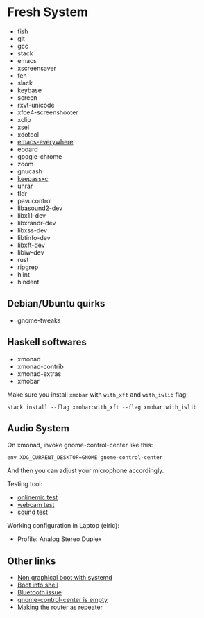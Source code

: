 # Fresh System

* fish
* git
* gcc
* stack
* emacs
* xscreensaver
* feh
* slack
* keybase
* screen
* rxvt-unicode
* xfce4-screenshooter
* xclip
* xsel
* xdotool
* [emacs-everywhere](https://github.com/psibi/emacs-everywhere)
* eboard
* google-chrome
* zoom
* gnucash
* [keepassxc](https://github.com/keepassxreboot/keepassxc)
* unrar
* tldr
* pavucontrol
* libasound2-dev
* libx11-dev
* libxrandr-dev
* libxss-dev
* libtinfo-dev
* libxft-dev
* libiw-dev
* rust
* ripgrep
* hlint
* hindent

## Debian/Ubuntu quirks

* gnome-tweaks

## Haskell softwares

* xmonad
* xmonad-contrib
* xmonad-extras
* xmobar

Make sure you install `xmobar` with `with_xft` and `with_iwlib` flag:

``` shellsession
stack install --flag xmobar:with_xft --flag xmobar:with_iwlib
```

## Audio System

On xmonad, invoke gnome-control-center like this:

``` shellsession
env XDG_CURRENT_DESKTOP=GNOME gnome-control-center
```

And then you can adjust your microphone accordingly.

Testing tool:
* [onlinemic test](https://www.onlinemictest.com)
* [webcam test](https://www.onlinemictest.com/webcam-test/)
* [sound test](https://www.onlinemictest.com/sound-test/)

Working configuration in Laptop (elric):
* Profile: Analog Stereo Duplex



## Other links

* [Non graphical boot with systemd](https://unix.stackexchange.com/a/164028/29539)
* [Boot into shell](https://askubuntu.com/questions/148717/how-do-i-boot-into-the-console-and-then-launch-the-ubuntu-desktop-from-it?noredirect=1&lq=1)
* [Bluetooth issue](https://askubuntu.com/a/1009114)
* [gnome-control-center is empty](https://www.reddit.com/r/archlinux/comments/75zpfe/gnomecontrolcenter32611_is_empty/)
* [Making the router as repeater](http://electrodisc.com/dd-wrt/atheros/repeater.htm)
